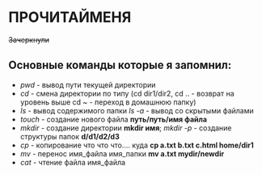 # ПРОЧИТАЙМЕНЯ
~~Зачеркнули~~


## Основные команды которые я запомнил:
* _pwd_ - вывод пути текущей директории
* _cd_ - смена директории по типу (cd dir1/dir2, cd .. - возврат на уровень выше cd ~ - переход в домашнюю папку)
* _ls_ - вывод содержимого папки _ls -a_ - вывод со скрытыми файлами 
* _touch_ - создание нового файла **путь/путь/имя файла**
* _mkdir_ - создание директории **mkdir имя**; _mkdir -p_ - создание структуры папок **d/d1/d2/d3**
* _cp_ - копирование что что что.... куда **cp a.txt b.txt c.html home/dir1**
* _mv_ - перенос имя_файла имя_папки **mv a.txt mydir/newdir**
* _cat_ - чтение файла имя_файла